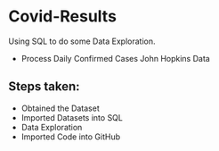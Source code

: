 # Covid-Results

Using SQL to do some Data Exploration.

* Process Daily Confirmed Cases John Hopkins Data

## Steps taken:

* Obtained the Dataset
* Imported Datasets into SQL
* Data Exploration
* Imported Code into GitHub
